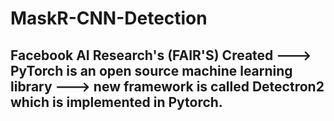 # MaskR-CNN-Detection
## Facebook AI Research's (FAIR'S) Created ---> PyTorch is an open source machine learning library ---> new framework is called Detectron2 which is implemented in Pytorch.
